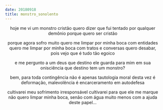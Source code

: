 ```yaml
---
date: 20180918
title: monstro_sonolento
---
```


<center>
hoje me vi um monstro
cristão
quero dizer que fui tentado
por qualquer demônio
porque quero ser cristão

porque agora sofro muito
quero me limpar por minha boca com entidades
quero me limpar por minha boca com tratos e conversas
quero desabar, pois vejo que é tudo tão egoico

e me pergunto a um deus
que destino ele guarda para mim
em sua onisciência
que destino tem um monstro?

bem, para toda contingência
não é apenas tautologia moral
desta vez é deformação, malevolência
é encarceramento em autodefesa

cultivarei meu sofrimento irresponsável
cultivarei para que ele me marque
não quero limpar minha boca, senão com água
muito menos com a ajuda deste papel...
</center>

